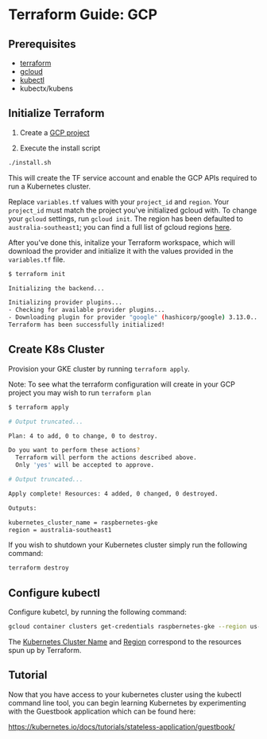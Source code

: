 # Terraform Guide: GCP

## Prerequisites

- [terraform](https://learn.hashicorp.com/tutorials/terraform/install-cli)
- [gcloud](https://cloud.google.com/sdk/docs/install)
- [kubectl](https://kubernetes.io/docs/tasks/tools/install-kubectl/)
- kubectx/kubens
## Initialize Terraform

1. Create a [GCP project](https://console.cloud.google.com/)

2. Execute the install script

```bash
./install.sh
```

This will create the TF service account and enable the GCP APIs required to run a Kubernetes cluster.

Replace `variables.tf` values with your `project_id` and `region`. Your `project_id` must match the project you've initialized gcloud with. To change your `gcloud` settings, run `gcloud init`. The region has been defaulted to `australia-southeast1`; you can find a full list of gcloud regions [here](https://cloud.google.com/compute/docs/regions-zones).

After you've done this, initalize your Terraform workspace, which will download the provider and initialize it with the values provided in the `variables.tf` file.

```bash
$ terraform init

Initializing the backend...

Initializing provider plugins...
- Checking for available provider plugins...
- Downloading plugin for provider "google" (hashicorp/google) 3.13.0...
Terraform has been successfully initialized!
```

## Create K8s Cluster

Provision your GKE cluster by running `terraform apply`.

Note: To see what the terraform configuration will create in your GCP project you may wish to run `terraform plan`

```bash
$ terraform apply

# Output truncated...

Plan: 4 to add, 0 to change, 0 to destroy.

Do you want to perform these actions?
  Terraform will perform the actions described above.
  Only 'yes' will be accepted to approve.

# Output truncated...

Apply complete! Resources: 4 added, 0 changed, 0 destroyed.

Outputs:

kubernetes_cluster_name = raspbernetes-gke
region = australia-southeast1
```

If you wish to shutdown your Kubernetes cluster simply run the following command:

```bash
terraform destroy
```

## Configure kubectl

Configure kubetcl, by running the following command:

```bash
gcloud container clusters get-credentials raspbernetes-gke --region us-central1
```

The [Kubernetes Cluster Name](variables.tf#L16) and [Region](variables.tf#L6) correspond to the resources spun up by Terraform.

## Tutorial

Now that you have access to your kubernetes cluster using the kubectl command line tool, you can begin learning Kubernetes by experimenting with the Guestbook application which can be found here:

https://kubernetes.io/docs/tutorials/stateless-application/guestbook/
